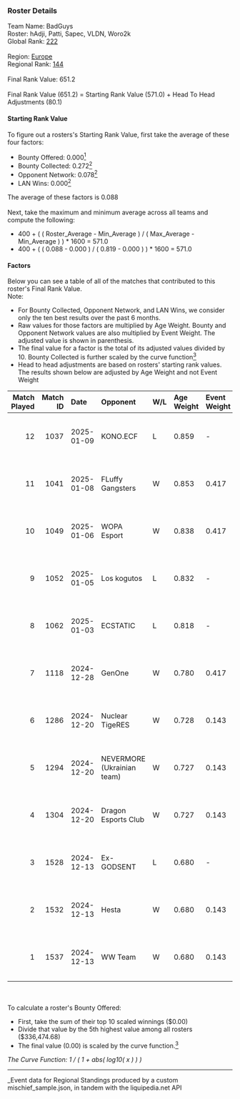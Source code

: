 ### Roster Details<br />
Team Name: BadGuys<br />
Roster: hAdji, Patti, Sapec, VLDN, Woro2k<br />
Global Rank: [222](../../standings_global_2025_03_01.md)<br />
<br />
Region: [Europe]( ../../standings_europe_2025_03_01.md)<br />
Regional Rank: [144]( ../../standings_europe_2025_03_01.md)<br />
<br />
Final Rank Value:  651.2<br />
<br />
Final Rank Value (651.2) = Starting Rank Value (571.0) + Head To Head Adjustments (80.1)<br />

#### Starting Rank Value<br />
To figure out a rosters's Starting Rank Value, first take the average of these four factors:<br />
- Bounty Offered: 0.000[<sup>1</sup>](#table2)
- Bounty Collected: 0.272[<sup>2</sup>](#table1)
- Opponent Network: 0.078[<sup>2</sup>](#table1)
- LAN Wins: 0.000[<sup>2</sup>](#table1)

The average of these factors is 0.088<br />
<br />
Next, take the maximum and minimum average across all teams and compute the following:<br />
- 400 + ( ( Roster_Average - Min_Average ) / ( Max_Average - Min_Average ) ) * 1600 = 571.0
- 400 + ( ( 0.088 - 0.000 ) / ( 0.819 - 0.000 ) ) * 1600 = 571.0


#### Factors<br />
Below you can see a table of all of the matches that contributed to this roster's Final Rank Value.<br />
Note:<br />

- For Bounty Collected, Opponent Network, and LAN Wins, we consider only the ten best results over the past 6 months.
- Raw values for those factors are multiplied by Age Weight. Bounty and Opponent Network values are also multiplied by Event Weight. The adjusted value is shown in parenthesis.
- The final value for a factor is the total of its adjusted values divided by 10. Bounty Collected is further scaled by the curve function[<sup>3</sup>](#curveFunction)
- Head to head adjustments are based on rosters' starting rank values. The results shown below are adjusted by Age Weight and not Event Weight
<span id="table1"></span><br />


| Match Played | Match ID | Date       | Opponent                   | W/L | Age Weight | Event Weight | Bounty Collected | Opponent Network | LAN Wins  | H2H Adj. | Roster                            |
| -: | -: | :- | :- | :- | :- | :- | :- | :- | :- | -: | :- |
|           12 |     1037 | 2025-01-09 | KONO.ECF                   | L   | 0.859      | -            | -                | -                | -         |   -14.25 | hAdji, Patti, Sapec, VLDN, Woro2k |
|           11 |     1041 | 2025-01-08 | FLuffy Gangsters           | W   | 0.853      | 0.417        | 0.013 (0.005)    | 0.560 (0.199)    | 0 (0.000) |    16.12 | hAdji, Patti, Sapec, VLDN, Woro2k |
|           10 |     1049 | 2025-01-06 | WOPA Esport                | W   | 0.838      | 0.417        | 0.031 (0.011)    | 0.601 (0.210)    | 0 (0.000) |    18.55 | hAdji, Patti, Sapec, VLDN, Woro2k |
|            9 |     1052 | 2025-01-05 | Los kogutos                | L   | 0.832      | -            | -                | -                | -         |    -5.69 | hAdji, Patti, Sapec, VLDN, Woro2k |
|            8 |     1062 | 2025-01-03 | ECSTATIC                   | L   | 0.818      | -            | -                | -                | -         |    -4.70 | hAdji, Patti, Sapec, VLDN, Woro2k |
|            7 |     1118 | 2024-12-28 | GenOne                     | W   | 0.780      | 0.417        | 0.010 (0.003)    | 0.426 (0.139)    | 0 (0.000) |    16.68 | hAdji, Patti, Sapec, VLDN, Woro2k |
|            6 |     1286 | 2024-12-20 | Nuclear TigeRES            | W   | 0.728      | 0.143        | 0.004 (0.000)    | 0.344 (0.036)    | 0 (0.000) |    12.02 | hAdji, Kvem, Patti, VLDN, Woro2k  |
|            5 |     1294 | 2024-12-20 | NEVERMORE (Ukrainian team) | W   | 0.727      | 0.143        | 0.010 (0.001)    | 0.974 (0.101)    | 0 (0.000) |    17.01 | hAdji, Kvem, Patti, VLDN, Woro2k  |
|            4 |     1304 | 2024-12-20 | Dragon Esports Club        | W   | 0.727      | 0.143        | 0.007 (0.001)    | 0.344 (0.036)    | 0 (0.000) |    13.96 | hAdji, Kvem, Patti, VLDN, Woro2k  |
|            3 |     1528 | 2024-12-13 | Ex-GODSENT                 | L   | 0.680      | -            | -                | -                | -         |   -12.01 | hAdji, Kvem, Sapec, Topa, Woro2k  |
|            2 |     1532 | 2024-12-13 | Hesta                      | W   | 0.680      | 0.143        | 0.002 (0.000)    | 0.559 (0.054)    | 0 (0.000) |    14.01 | hAdji, Kvem, Sapec, Topa, Woro2k  |
|            1 |     1537 | 2024-12-13 | WW Team                    | W   | 0.680      | 0.143        | 0.000 (0.000)    | 0.033 (0.003)    | 0 (0.000) |     8.42 | hAdji, Kvem, Sapec, Topa, Woro2k  |

<br />
<span id="table2"></span><br />
To calculate a roster's Bounty Offered:<br />

- First, take the sum of their top 10 scaled winnings ($0.00)
- Divide that value by the 5th highest value among all rosters ($336,474.68)
- The final value (0.00) is scaled by the curve function.[<sup>3</sup>](#curveFunction)

<span id="curveFunction"></span>_The Curve Function: 1 / ( 1 + abs( log10( x ) ) )_<br />

---
_Event data for Regional Standings produced by a custom mischief_sample.json, in tandem with the liquipedia.net API<br />
